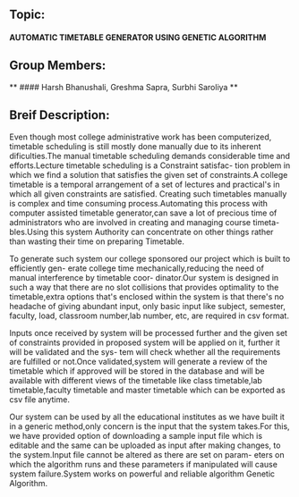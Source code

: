 ## Topic:

#### AUTOMATIC TIMETABLE GENERATOR USING GENETIC ALGORITHM

## Group Members:

** #### Harsh Bhanushali, Greshma Sapra, Surbhi Saroliya **

## Breif Description:

Even though most college administrative work has been computerized, timetable scheduling
is still mostly done manually due to its inherent dificulties.The manual timetable scheduling
demands considerable time and efforts.Lecture timetable scheduling is a Constraint satisfac-
tion problem in which we find a solution that satisfies the given set of constraints.A college
timetable is a temporal arrangement of a set of lectures and practical's in which all given
constraints are satisfied. Creating such timetables manually is complex and time consuming
process.Automating this process with computer assisted timetable generator,can save a lot
of precious time of administrators who are involved in creating and managing course timeta-
bles.Using this system Authority can concentrate on other things rather than wasting their
time on preparing Timetable.

To generate such system our college sponsored our project which is built to efficiently gen-
erate college time mechanically,reducing the need of manual interference by timetable coor-
dinator.Our system is designed in such a way that there are no slot collisions that provides
optimality to the timetable,extra options that's enclosed within the system is that there's
no headache of giving abundant input, only basic input like subject, semester, faculty, load,
classroom number,lab number, etc, are required in csv format.

Inputs once received by system will be processed further and the given set of constraints
provided in proposed system will be applied on it, further it will be validated and the sys-
tem will check whether all the requirements are fulfilled or not.Once validated,system will
generate a review of the timetable which if approved will be stored in the database and will
be available with different views of the timetable like class timetable,lab timetable,faculty
timetable and master timetable which can be exported as csv file anytime.

Our system can be used by all the educational institutes as we have built it in a generic
method,only concern is the input that the system takes.For this, we have provided option
of downloading a sample input file which is editable and the same can be uploaded as input
after making changes, to the system.Input file cannot be altered as there are set on param-
eters on which the algorithm runs and these parameters if manipulated will cause system
failure.System works on powerful and reliable algorithm Genetic Algorithm.
